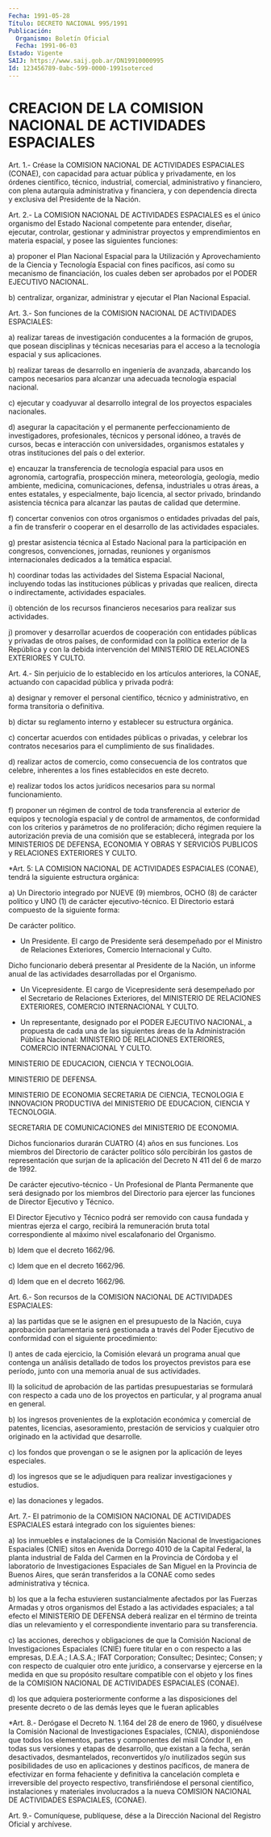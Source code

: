 ```yaml
---
Fecha: 1991-05-28
Título: DECRETO NACIONAL 995/1991
Publicación:
  Organismo: Boletín Oficial
  Fecha: 1991-06-03
Estado: Vigente
SAIJ: https://www.saij.gob.ar/DN19910000995
Id: 123456789-0abc-599-0000-1991soterced
---
```

# CREACION DE LA COMISION NACIONAL DE ACTIVIDADES ESPACIALES

<a id="1"></a>
Art. 1.- Créase la COMISION NACIONAL DE ACTIVIDADES ESPACIALES (CONAE),  con  capacidad para actuar pública y privadamente, en los órdenes científico,  técnico, industrial, comercial, administrativo y financiero, con plena  autarquía  administrativa  y financiera, y con  dependencia directa y exclusiva del Presidente de  la  Nación.

<a id="2"></a>
Art.  2.- La COMISION NACIONAL DE ACTIVIDADES ESPACIALES es el único organismo  del  Estado  Nacional  competente  para  entender, diseñar,  ejecutar, controlar, gestionar y administrar proyectos  y emprendimientos   en  materia  espacial,  y  posee  las  siguientes funciones:

a)  proponer  el Plan  Nacional  Espacial  para  la  Utilización  y Aprovechamiento  de  la  Ciencia  y  Tecnología  Espacial con fines pacíficos, así como su mecanismo de financiación,  los cuales deben ser aprobados por el PODER EJECUTIVO NACIONAL.

b) centralizar, organizar, administrar y ejecutar el  Plan Nacional Espacial.

<a id="3"></a>
Art.  3.- Son funciones de la COMISION NACIONAL DE ACTIVIDADES ESPACIALES:

a) realizar  tareas  de investigación conducentes a la formación de grupos,  que  posean disciplinas  y  técnicas  necesarias  para  el acceso  a  la  tecnología    espacial   y  sus  aplicaciones.

b)  realizar  tareas  de  desarrollo  en  ingeniería  de  avanzada, abarcando  los  campos  necesarios  para  alcanzar    una  adecuada tecnología espacial nacional.

c)  ejecutar  y  coadyuvar  al desarrollo integral de los proyectos espaciales nacionales.

d) asegurar la capacitación y  el  permanente  perfeccionamiento de investigadores,  profesionales,  técnicos  y  personal   idóneo,  a través    de    cursos,  becas  e  interacción  con  universidades, organismos  estatales   y  otras  instituciones  del  país  o  del exterior.

e) encauzar la transferencia  de  tecnología  espacial para usos en agronomía,   cartografía,    prospección    minera,  meteorología, geología,  medio  ambiente,  medicina,  comunicaciones,    defensa, industriales  u  otras  áreas,  a entes estatales, y especialmente, bajo  licencia,  al sector privado, brindando  asistencia  técnica para alcanzar las pautas de calidad que determine.

f) concertar convenios  con  otros  organismos o entidades privadas del país, a fin de transferir o cooperar  en  el  desarrollo de las actividades espaciales.

g)   prestar  asistencia  técnica  al  Estado  Nacional  para    la participación  en  congresos,  convenciones,  jornadas, reuniones y organismos internacionales dedicados a la temática  espacial.

h)  coordinar  todas las actividades del Sistema Espacial Nacional, incluyendo  todas    las  instituciones  públicas  y  privadas  que realicen, directa o indirectamente,  actividades  espaciales.

i)  obtención  de los recursos financieros necesarios para realizar sus actividades.

j) promover y desarrollar  acuerdos  de  cooperación  con entidades públicas  y privadas  de  otros  países,  de  conformidad  con  la política exterior de la República y con la debida intervención  del MINISTERIO DE RELACIONES EXTERIORES Y CULTO.

<a id="4"></a>
Art.  4.-  Sin  perjuicio  de  lo establecido en los artículos anteriores,  la  CONAE, actuando con capacidad  pública  y  privada podrá:

a) designar y remover el personal científico, técnico y administrativo, en forma transitoria o definitiva.

b)  dictar  su  reglamento   interno  y  establecer  su  estructura orgánica.

c)  concertar  acuerdos  con  entidades   públicas  o  privadas,  y celebrar  los  contratos  necesarios para el  cumplimiento  de  sus finalidades.

d) realizar actos de comercio,  como  consecuencia de los contratos que celebre, inherentes a los fines establecidos  en  este decreto.

e)  realizar  todos  los actos jurídicos necesarios para su  normal funcionamiento.

f)  proponer  un  régimen  de  control  de  toda  transferencia  al exterior  de  equipos   y  tecnología  espacial  y  de  control  de armamentos, de conformidad  con  los  criterios  y parámetros de no proliferación;  dicho  régimen requiere la autorización  previa  de una comisión que se establecerá,  integrada  por los MINISTERIOS DE DEFENSA,  ECONOMIA  Y  OBRAS  Y  SERVICIOS  PUBLICOS  y  RELACIONES EXTERIORES Y CULTO.

<a id="5"></a>
*Art. 5: LA COMISION NACIONAL DE ACTIVIDADES  ESPACIALES  (CONAE), tendrá la siguiente  estructura orgánica:

a) Un Directorio integrado por NUEVE (9) miembros, OCHO (8) de carácter político y UNO (1) de carácter ejecutivo-técnico.  El Directorio   estará compuesto    de   la  siguiente  forma:

De  carácter  político.

-  Un  Presidente.  El cargo de Presidente será desempeñado por  el Ministro de Relaciones  Exteriores, Comercio Internacional y Culto.

Dicho funcionario deberá  presentar  al Presidente de la Nación, un informe  anual de las actividades desarrolladas  por  el  Organismo.

- Un Vicepresidente.  El  cargo  de Vicepresidente será desempeñado por  el  Secretario  de Relaciones Exteriores,  del  MINISTERIO  DE RELACIONES  EXTERIORES,    COMERCIO    INTERNACIONAL   Y  CULTO.

- Un representante, designado  por  el  PODER EJECUTIVO NACIONAL, a propuesta de cada una de las siguientes áreas  de la Administración Pública  Nacional:  MINISTERIO  DE RELACIONES EXTERIORES,  COMERCIO INTERNACIONAL Y CULTO.

MINISTERIO DE EDUCACION, CIENCIA Y TECNOLOGIA.

MINISTERIO DE DEFENSA.

MINISTERIO  DE  ECONOMIA  SECRETARIA    DE  CIENCIA,  TECNOLOGIA  E INNOVACION  PRODUCTIVA  del  MINISTERIO  DE  EDUCACION,  CIENCIA  Y TECNOLOGIA.

SECRETARIA    DE  COMUNICACIONES  del  MINISTERIO  DE  ECONOMIA.

Dichos funcionarios durarán CUATRO (4) años en  sus  funciones. Los miembros  del  Directorio de carácter político sólo percibirán  los gastos de representación  que surjan de la aplicación del Decreto N 411 del 6 de marzo de 1992.

De carácter ejecutivo-técnico - Un Profesional de Planta Permanente que será designado por los miembros del Directorio para ejercer las funciones de Director Ejecutivo y Técnico.

El  Director  Ejecutivo y Técnico  podrá  ser  removido  con  causa fundada y mientras  ejerza el cargo, recibirá la remuneración bruta total correspondiente al  máximo nivel escalafonario del Organismo.

b) Idem que el decreto 1662/96.

c) Idem que en el decreto 1662/96.

d) Idem que en el decreto 1662/96.

<a id="6"></a>
Art. 6.- Son recursos de la COMISION NACIONAL DE ACTIVIDADES ESPACIALES:

a) las partidas que se le asignen en el presupuesto de la Nación, cuya aprobación parlamentaria será gestionada a través del Poder Ejecutivo de conformidad con el siguiente procedimiento:

I) antes de cada ejercicio, la Comisión elevará un programa anual que contenga un análisis detallado de todos los proyectos previstos para ese período, junto con una memoria anual de sus actividades.

II) la solicitud de aprobación de las partidas presupuestarias se formulará con respecto a cada uno de los proyectos en particular, y al programa anual en general.

b) los ingresos provenientes de la explotación económica y comercial de patentes, licencias, asesoramiento, prestación de servicios y cualquier otro originado en la actividad que desarrolle.

c) los fondos que provengan o se le asignen por la aplicación de leyes especiales.

d) los ingresos que se le adjudiquen para realizar investigaciones y estudios.

e) las donaciones y legados.

<a id="7"></a>
Art.  7.- El patrimonio de la COMISION NACIONAL DE ACTIVIDADES ESPACIALES  estará   integrado  con  los  siguientes  bienes:

a)  los  inmuebles  e instalaciones  de  la  Comisión  Nacional  de Investigaciones Espaciales  (CNIE) sitos en Avenida Dorrego 4010 de la Capital Federal, la planta  industrial de Falda del Carmen en la Provincia  de  Córdoba y  el  laboratorio    de    Investigaciones Espaciales  de  San  Miguel  en  la Provincia de Buenos Aires,  que serán transferidos a la CONAE como  sedes administrativa y técnica.

b) los que a la fecha estuvieren sustancialmente  afectados por las Fuerzas  Armadas  y  otros organismos del Estado a las  actividades espaciales; a tal efecto  el  MINISTERIO DE DEFENSA deberá realizar en el término de treinta días un  relevamiento y el correspondiente inventario para su transferencia.

c)  las  acciones,  derechos  y obligaciones  de  que  la  Comisión Nacional de Investigaciones Espaciales  (CNIE)  fuere  titular en o con  respecto  a  las empresas, D.E.A.; I.A.S.A.; IFAT Corporation; Consultec; Desintec;  Consen; y con respecto de cualquier otro ente jurídico,  a conservarse  y  ejercerse  en  la  medida  en  que  su propósito resultare  compatible  con  el  objeto  y los fines de la COMISION    NACIONAL  DE  ACTIVIDADES  ESPACIALES  (CONAE).

d) los que adquiera  posteriormente  conforme  a  las disposiciones del presente decreto o de las demás leyes que le fueran  aplicables

<a id="8"></a>
*Art. 8.- Derógase el Decreto N. 1.164 del 28 de enero de 1960, y disuélvese la Comisión Nacional de Investigaciones Espaciales, (CNIA), disponiéndose que todos los elementos, partes y componentes del misil Cóndor II, en todas sus versiones y etapas de desarrollo, que existan a la fecha, serán desactivados, desmantelados, reconvertidos y/o inutilizados según sus posibilidades de uso en aplicaciones y destinos pacíficos, de manera de efectivizar en forma fehaciente y definitiva la cancelación completa e irreversible del proyecto respectivo, transfiriéndose el personal científico, instalaciones y materiales involucrados a la nueva COMISION NACIONAL DE ACTIVIDADES ESPACIALES, (CONAE).

<a id="9"></a>
Art. 9.- Comuníquese, publíquese, dése a la Dirección Nacional del Registro Oficial y archívese.